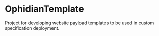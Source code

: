 # OphidianTemplate
Project for developing website payload templates to be used in custom specification deployment.

